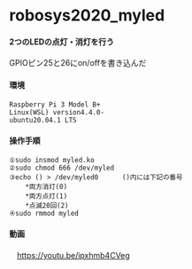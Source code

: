# robosys2020_myled
####  2つのLEDの点灯・消灯を行う
GPIOピン25と26にon/offを書き込んだ

#### 環境
	Raspberry Pi 3 Model B+ 
	Linux(WSL) version4.4.0-
	ubuntu20.04.1 LTS


#### 操作手順
	①sudo insmod myled.ko
	②sudo chmod 666 /dev/myled 
	③echo () > /dev/myled0      ()内には下記の番号 
		*両方消灯(0)
		*両方点灯(1)
 		*点滅20回(2)
	④sudo rmmod myled
	
#### 動画
　https://youtu.be/ipxhmb4CVeg
